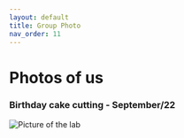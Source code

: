 ```yaml
---
layout: default
title: Group Photo
nav_order: 11
---
```

# Photos of us

### **Birthday cake cutting - September/22**  

![Picture of the lab](/assets/images/09-22_birthday.JPG)



